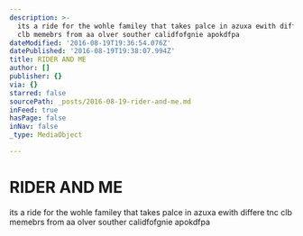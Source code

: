 ```yaml
---
description: >-
  its a ride for the wohle familey that takes palce in azuxa ewith differe tnc
  clb memebrs from aa olver souther calidfofgnie apokdfpa
dateModified: '2016-08-19T19:36:54.076Z'
datePublished: '2016-08-19T19:38:07.994Z'
title: RIDER AND ME
author: []
publisher: {}
via: {}
starred: false
sourcePath: _posts/2016-08-19-rider-and-me.md
inFeed: true
hasPage: false
inNav: false
_type: MediaObject

---
```

# RIDER AND ME

its a ride for the wohle familey that takes palce in azuxa ewith differe tnc clb memebrs from aa olver souther calidfofgnie apokdfpa